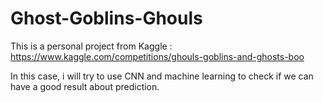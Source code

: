 # Ghost-Goblins-Ghouls

This is a personal project from Kaggle :
https://www.kaggle.com/competitions/ghouls-goblins-and-ghosts-boo

In this case, i will try to use CNN and machine learning to check if we can have a good result about prediction.
